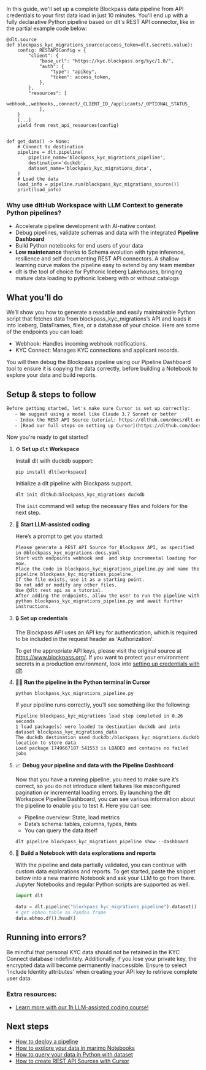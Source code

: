 In this guide, we'll set up a complete Blockpass data pipeline from API credentials to your first data load in just 10 minutes. You'll end up with a fully declarative Python pipeline based on dlt's REST API connector, like in the partial example code below:

```python-outcome
@dlt.source
def blockpass_kyc_migrations_source(access_token=dlt.secrets.value):
    config: RESTAPIConfig = {
        "client": {
            "base_url": "https://kyc.blockpass.org/kyc/1.0/",
            "auth": {
                "type": "apikey",
                "token": access_token,
            },
        },
        "resources": [
            webhook,,webhooks,,connect/_CLIENT_ID_/applicants/_OPTIONAL_STATUS_
            ],
    }
    [...]
    yield from rest_api_resources(config)


def get_data() -> None:
    # Connect to destination
    pipeline = dlt.pipeline(
        pipeline_name='blockpass_kyc_migrations_pipeline',
        destination='duckdb',
        dataset_name='blockpass_kyc_migrations_data', 
    )
    # Load the data
    load_info = pipeline.run(blockpass_kyc_migrations_source())
    print(load_info) 
```

### Why use dltHub Workspace with LLM Context to generate Python pipelines?

- Accelerate pipeline development with AI-native context
- Debug pipelines, validate schemas and data with the integrated **Pipeline Dashboard**
- Build Python notebooks for end users of your data
- **Low maintenance** thanks to Schema evolution with type inference, resilience and self documenting REST API connectors. A shallow learning curve makes the pipeline easy to extend by any team member
- dlt is the tool of choice for Pythonic Iceberg Lakehouses, bringing mature data loading to pythonic Iceberg with or without catalogs

## What you’ll do

We’ll show you how to generate a readable and easily maintainable Python script that fetches data from blockpass_kyc_migrations’s API and loads it into Iceberg, DataFrames, files, or a database of your choice. Here are some of the endpoints you can load:

- Webhook: Handles incoming webhook notifications.
- KYC Connect: Manages KYC connections and applicant records.

You will then debug the Blockpass pipeline using our Pipeline Dashboard tool to ensure it is copying the data correctly, before building a Notebook to explore your data and build reports.

## Setup & steps to follow

```default
Before getting started, let's make sure Cursor is set up correctly:
   - We suggest using a model like Claude 3.7 Sonnet or better
   - Index the REST API Source tutorial: https://dlthub.com/docs/dlt-ecosystem/verified-sources/rest_api/ and add it to context as **@dlt rest api**
   - [Read our full steps on setting up Cursor](https://dlthub.com/docs/dlt-ecosystem/llm-tooling/cursor-restapi#23-configuring-cursor-with-documentation)
```

Now you're ready to get started!

1. ⚙️ **Set up `dlt` Workspace**
    
    Install dlt with duckdb support:
    ```shell
    pip install dlt[workspace]
    ```

    Initialize a dlt pipeline with Blockpass support.
    ```shell
    dlt init dlthub:blockpass_kyc_migrations duckdb
    ```

    The `init` command will setup the necessary files and folders for the next step.
    
2. 🤠 **Start LLM-assisted coding**
    
    Here’s a prompt to get you started:
    
    ```prompt
    Please generate a REST API Source for Blockpass API, as specified in @blockpass_kyc_migrations-docs.yaml 
    Start with endpoints webhook and  and skip incremental loading for now. 
    Place the code in blockpass_kyc_migrations_pipeline.py and name the pipeline blockpass_kyc_migrations_pipeline. 
    If the file exists, use it as a starting point. 
    Do not add or modify any other files. 
    Use @dlt rest api as a tutorial. 
    After adding the endpoints, allow the user to run the pipeline with python blockpass_kyc_migrations_pipeline.py and await further instructions.
    ```

    
3. 🔒 **Set up credentials** 
    
    The Blockpass API uses an API key for authentication, which is required to be included in the request header as 'Authorization'.
    
    To get the appropriate API keys, please visit the original source at https://www.blockpass.org/.
    If you want to protect your environment secrets in a production environment, look into [setting up credentials with dlt](https://dlthub.com/docs/walkthroughs/add_credentials).
    
4. 🏃‍♀️ **Run the pipeline in the Python terminal in Cursor**
    
    ```shell
    python blockpass_kyc_migrations_pipeline.py
    ```
    
    If your pipeline runs correctly, you’ll see something like the following:
    
    ```shell
    Pipeline blockpass_kyc_migrations load step completed in 0.26 seconds
    1 load package(s) were loaded to destination duckdb and into dataset blockpass_kyc_migrations_data
    The duckdb destination used duckdb:/blockpass_kyc_migrations.duckdb location to store data
    Load package 1749667187.541553 is LOADED and contains no failed jobs
    ```
    
5. 📈 **Debug your pipeline and data with the Pipeline Dashboard**

    Now that you have a running pipeline, you need to make sure it’s correct, so you do not introduce silent failures like misconfigured pagination or incremental loading errors. By launching the dlt Workspace Pipeline Dashboard, you can see various information about the pipeline to enable you to test it. Here you can see:
    - Pipeline overview: State, load metrics
    - Data’s schema: tables, columns, types, hints
    - You can query the data itself
    
    ```shell
    dlt pipeline blockpass_kyc_migrations_pipeline show --dashboard
    ```
    
6. 🐍 **Build a Notebook with data explorations and reports**

    With the pipeline and data partially validated, you can continue with custom data explorations and reports. To get started, paste the snippet below into a new marimo Notebook and ask your LLM to go from there. Jupyter Notebooks and regular Python scripts are supported as well.

    
    ```python
    import dlt

   data = dlt.pipeline("blockpass_kyc_migrations_pipeline").dataset()
   # get ebhoo table as Pandas frame
   data.ebhoo.df().head()
    ```

## Running into errors?

Be mindful that personal KYC data should not be retained in the KYC Connect database indefinitely. Additionally, if you lose your private key, the encrypted data will become permanently inaccessible. Ensure to select 'Include Identity attributes' when creating your API key to retrieve complete user data.

### Extra resources:

- [Learn more with our 1h LLM-assisted coding course!](https://www.youtube.com/watch?v=GGid70rnJuM)

## Next steps

- [How to deploy a pipeline](https://dlthub.com/docs/walkthroughs/deploy-a-pipeline)
- [How to explore your data in marimo Notebooks](https://dlthub.com/docs/general-usage/dataset-access/marimo)
- [How to query your data in Python with dataset](https://dlthub.com/docs/general-usage/dataset-access/dataset)
- [How to create REST API Sources with Cursor](https://dlthub.com/docs/dlt-ecosystem/llm-tooling/cursor-restapi)